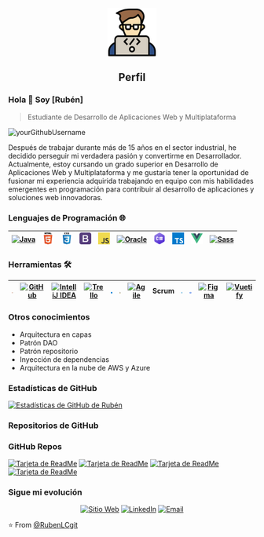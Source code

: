 <p align="center">
 <img width="100px" src="https://github.com/RubenLCgit/RepoGitImg/blob/main/Iconos/coding.png?raw=true" align="center" alt="Github Readme Stats" />
 <h2 align="center">Perfil</h2>
</p>

### Hola 👋 Soy [Rubén]
> Estudiante de Desarrollo de Aplicaciones Web y Multiplataforma

<img src="https://komarev.com/ghpvc/?username=yourGithubUsername" alt="yourGithubUsername" />

<div>
 <p>
Después de trabajar durante más de 15 años en el sector industrial, he decidido perseguir mi verdadera pasión y convertirme en Desarrollador. Actualmente, estoy cursando un grado superior en Desarrollo de Aplicaciones Web y Multiplataforma y me gustaría tener la oportunidad de fusionar mi experiencia adquirida trabajando en equipo con mis habilidades emergentes en programación para contribuir al desarrollo de aplicaciones y soluciones web innovadoras.
</p>
</div>

### Lenguajes de Programación 🌐

| [<img src="https://cdn-icons-png.flaticon.com/128/5433/5433712.png" alt="Java" width="24">](https://www.java.com/) | [<img src="https://raw.githubusercontent.com/github/explore/80688e429a7d4ef2fca1e82350fe8e3517d3494d/topics/html/html.png" alt="HTML" width="24">](https://developer.mozilla.org/es/docs/Web/HTML)  | [<img src="https://raw.githubusercontent.com/github/explore/80688e429a7d4ef2fca1e82350fe8e3517d3494d/topics/css/css.png" alt="CSS" width="24">](https://developer.mozilla.org/es/docs/Web/CSS)  |  [<img src="https://raw.githubusercontent.com/github/explore/80688e429a7d4ef2fca1e82350fe8e3517d3494d/topics/bootstrap/bootstrap.png" alt="Bootstrap" width="24">](https://getbootstrap.com/) |  [<img src="https://raw.githubusercontent.com/github/explore/80688e429a7d4ef2fca1e82350fe8e3517d3494d/topics/javascript/javascript.png" alt="JavaScript" width="24">](https://developer.mozilla.org/es/docs/Web/JavaScript) | [<img src="https://brandeps.com/icon-download/O/Oracle-icon-vector-02.svg" alt="Oracle" width="24">](https://www.oracle.com/) | [<img src="https://raw.githubusercontent.com/github/explore/05d0f0dfceafd861bdf2b53559399dae7b2e2d8b/topics/csharp/csharp.png" alt="C#" width="24">](https://learn.microsoft.com/es-es/dotnet/csharp/) | [<img src="https://raw.githubusercontent.com/github/explore/05d0f0dfceafd861bdf2b53559399dae7b2e2d8b/topics/typescript/typescript.png" alt="TypeScript" width="24">](https://www.typescriptlang.org/es/) | [<img src="https://raw.githubusercontent.com/github/explore/05d0f0dfceafd861bdf2b53559399dae7b2e2d8b/topics/vue/vue.png" alt="Vue" width="24">](https://vuejs.org/) | [<img src="https://cdn-icons-png.flaticon.com/128/5968/5968358.png" alt="Sass" width="24">](https://sass-lang.com/) |
|---|---|---|---|---|---|---|---|---|---|

### Herramientas 🛠️

| [<img src="https://raw.githubusercontent.com/github/explore/80688e429a7d4ef2fca1e82350fe8e3517d3494d/topics/git/git.png" alt="Git" width="24">](https://git-scm.com/) |  [<img src="https://github.githubassets.com/images/modules/logos_page/GitHub-Mark.png" alt="GitHub" width="24">](https://github.com/) | [<img src="https://www.jetbrains.com/company/brand/img/logo1.svg" alt="IntelliJ IDEA" width="24">](https://www.jetbrains.com/idea/) |  [<img src="https://cdn-icons-png.flaticon.com/128/7131/7131117.png" alt="Trello" width="24">](https://trello.com/) | [<img src="https://raw.githubusercontent.com/github/explore/80688e429a7d4ef2fca1e82350fe8e3517d3494d/topics/windows/windows.png" alt="Windows" width="24">](https://www.microsoft.com/windows/) | [<img src="https://raw.githubusercontent.com/github/explore/80688e429a7d4ef2fca1e82350fe8e3517d3494d/topics/linux/linux.png" alt="Linux" width="24">](https://www.linux.org/)  |  [<img src="https://cdn-icons-png.flaticon.com/128/10435/10435128.png" alt="Agile" width="24">](https://www.agilealliance.org/) | Scrum | [<img src="https://raw.githubusercontent.com/github/explore/05d0f0dfceafd861bdf2b53559399dae7b2e2d8b/topics/docker/docker.png" alt="Docker" width="24">](https://www.docker.com/) | [<img src="https://raw.githubusercontent.com/github/explore/05d0f0dfceafd861bdf2b53559399dae7b2e2d8b/topics/kubernetes/kubernetes.png" alt="Kubernetes" width="24">](https://kubernetes.io/es/) | [<img src="https://cdn-icons-png.flaticon.com/128/2166/2166822.png" alt="Figma" width="24">](https://www.figma.com/) | [<img src="https://cdn-icons-png.flaticon.com/128/5968/5968358.png" alt="Vuetify" width="24">](https://vuetifyjs.com/es/) |
|---|---|---|---|---|---|---|---|---|---|---|---|

### Otros conocimientos

- Arquitectura en capas
- Patrón DAO
- Patrón repositorio
- Inyección de dependencias
- Arquitectura en la nube de AWS y Azure

### Estadísticas de GitHub

[![Estadísticas de GitHub de Rubén](https://github-readme-stats.vercel.app/api?username=RubenLCgit&show_icons=true&count_private=true)](https://github.com/yourGithubUsername)

### Repositorios de GitHub

### GitHub Repos

[![Tarjeta de ReadMe](https://github-readme-stats.vercel.app/api/pin/?username=RubenLCgit&repo=API-ASP.NET-Core&show_owner=true)](https://github.com/RubenLCgit/API-ASP.NET-Core)
[![Tarjeta de ReadMe](https://github-readme-stats.vercel.app/api/pin/?username=RubenLCgit&repo=petpal-web-app&show_owner=true)](https://github.com/RubenLCgit/petpal-web-app)
[![Tarjeta de ReadMe](https://github-readme-stats.vercel.app/api/pin/?username=RubenLCgit&repo=todo-list-kubernetes&show_owner=true)](https://github.com/RubenLCgit/todo-list-kubernetes)
[![Tarjeta de ReadMe](https://github-readme-stats.vercel.app/api/pin/?username=RubenLCgit&repo=Jugamos-Todos-Web-App&show_owner=true)](https://github.com/yourGithubUsername/yourRepoName)

<h3> Sigue mi evolución </h3>

<p align="center">
<a href="#" target="blank"><img alt="Sitio Web" src="https://img.shields.io/badge/Website-En desarrollo-blue?style=flat&logo=google-chrome"></a>
<a href="https://www.linkedin.com/in/rub%C3%A9nlcwebdeveloper/" target="blank"><img alt="LinkedIn" src="https://img.shields.io/badge/LinkedIn-RubénLC-blue?style=flat&logo=linkedin"></a>
<a href="mailto:yourEmail@gmail.com"><img alt="Email" src="https://img.shields.io/badge/Email-rublomcal@gmail.com-blue?style=flat&logo=gmail"></a>
</p>

⭐️ From [@RubenLCgit](https://github.com/RubenLCgit)

